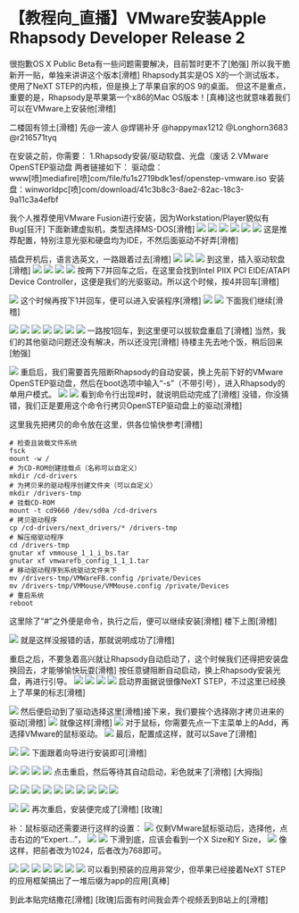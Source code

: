 # 【教程向\_直播】VMware安装Apple Rhapsody Developer Release 2

很抱歉OS X Public Beta有一些问题需要解决，目前暂时更不了\[勉强\] 所以我干脆新开一贴，单独来讲讲这个版本\[滑稽\] Rhapsody其实是OS X的一个测试版本，使用了NeXT STEP的内核，但是换上了苹果自家的OS 9的桌面。 但这不是重点，重要的是，Rhapsody是苹果第一个x86的Mac OS版本！\[真棒\]这也就意味着我们可以在VMware上安装他\[滑稽\]

二楼固有领土\[滑稽\] 先@一波人 @焊锡补牙 @happymax1212 @Longhorn3683 @r216571tyq

在安装之前，你需要： 1.Rhapsody安装/驱动软盘、光盘（废话 2.VMware OpenSTEP驱动盘 两者链接如下： 驱动盘：www\[喷\]mediafire\[喷\]com/file/fu1s2719bdk1esf/openstep-vmware.iso 安装盘：winworldpc\[喷\]com/download/41c3b8c3-8ae2-82ac-18c3-9a11c3a4efbf

我个人推荐使用VMware Fusion进行安装，因为Workstation/Player貌似有Bug\[狂汗\] 下面新建虚拟机，类型选择MS-DOS\[滑稽\] ![](https://wvbarchive.s3-ap-northeast-1.amazonaws.com/5531461445/65d9b32b2834349bf9b0f243c2ea15ce34d3bebc.jpg) ![](https://wvbarchive.s3-ap-northeast-1.amazonaws.com/5531461445/94de4f35349b033ba03e601c1ece36d3d739bdbc.jpg) ![](https://wvbarchive.s3-ap-northeast-1.amazonaws.com/5531461445/68c0539a033b5bb53561bc383dd3d539b400bcbc.jpg) ![](https://wvbarchive.s3-ap-northeast-1.amazonaws.com/5531461445/746f643a5bb5c9eae8459f25de39b60038f3b3bc.jpg) ![](https://wvbarchive.s3-ap-northeast-1.amazonaws.com/5531461445/43cf3cb4c9ea15cec8587ccfbd003af33887b2bc.jpg) ![](https://wvbarchive.s3-ap-northeast-1.amazonaws.com/5531461445/1b41aeeb15ce36d32ab21ff631f33a87eb50b1bc.jpg) 这是推荐配置，特别注意光驱和硬盘均为IDE，不然后面驱动不好弄\[滑稽\]

插盘开机后，语言选英文，一路跟着过去\[滑稽\] ![](https://wvbarchive.s3-ap-northeast-1.amazonaws.com/5531461445/91f4dda0cd11728b2d3e12e4c3fcc3cec1fd2cde.jpg) ![](https://wvbarchive.s3-ap-northeast-1.amazonaws.com/5531461445/fa55aa10728b4710d23c630ac8cec3fdfe0323de.jpg) ![](https://wvbarchive.s3-ap-northeast-1.amazonaws.com/5531461445/8de5158a4710b912a4d26838c8fdfc03904522de.jpg) 到这里，插入驱动软盘\[滑稽\] ![](https://wvbarchive.s3-ap-northeast-1.amazonaws.com/5531461445/327f2011b912c8fcaee0680bf7039245d48821de.jpg) ![](https://wvbarchive.s3-ap-northeast-1.amazonaws.com/5531461445/07e4de13c8fcc3ceadd357f59945d688d63f20de.jpg) ![](https://wvbarchive.s3-ap-northeast-1.amazonaws.com/5531461445/f9e6affdc3cec3fd932d39b3dd88d43f859427de.jpg) ![](https://wvbarchive.s3-ap-northeast-1.amazonaws.com/5531461445/8808a4cfc3fdfc03e26b7d7edf3f8794a6c226de.jpg) 按两下7并回车之后，在这里会找到Intel PIIX PCI EIDE/ATAPI Device Controller，这便是我们的光驱驱动。所以这个时候，按4并回车\[滑稽\]

![](https://wvbarchive.s3-ap-northeast-1.amazonaws.com/5531461445/191a5a6c55fbb2fb9a92c1d4444a20a44423dcb5.jpg) 这个时候再按下1并回车，便可以进入安装程序\[滑稽\] ![](https://wvbarchive.s3-ap-northeast-1.amazonaws.com/5531461445/7d9932fab2fb4316b7a6e3bc2ba446230bf7d3b5.jpg) ![](https://wvbarchive.s3-ap-northeast-1.amazonaws.com/5531461445/150fd5fa43166d2294ce8c524d2309f79252d2b5.jpg) 下面我们继续\[滑稽\]

![](https://wvbarchive.s3-ap-northeast-1.amazonaws.com/5531461445/9a402dec2e738bd400d72af7aa8b87d6257ff97c.jpg) ![](https://wvbarchive.s3-ap-northeast-1.amazonaws.com/5531461445/0a1949728bd4b31c33ca0c7d8cd6277f9c2ff87c.jpg) ![](https://wvbarchive.s3-ap-northeast-1.amazonaws.com/5531461445/6e87ecd5b31c870114402a202c7f9e2f0508ff7c.jpg) ![](https://wvbarchive.s3-ap-northeast-1.amazonaws.com/5531461445/cb20d41d8701a18b311d8a89952f07082a38fe7c.jpg) ![](https://wvbarchive.s3-ap-northeast-1.amazonaws.com/5531461445/f3e8e000a18b87d690b433d90c0828381d30fd7c.jpg) ![](https://wvbarchive.s3-ap-northeast-1.amazonaws.com/5531461445/c7f5c68a87d6277f26e4aafe23381f30eb24fc7c.jpg) ![](https://wvbarchive.s3-ap-northeast-1.amazonaws.com/5531461445/e17fe0d7277f9e2fbec385ce1430e924ba99f37c.jpg) 一路按1回车，到这里便可以拔软盘重启了\[滑稽\] 当然，我们的其他驱动问题还没有解决，所以还没完\[滑稽\] 待楼主先去吔个饭，稍后回来\[勉强\]

![](https://wvbarchive.s3-ap-northeast-1.amazonaws.com/5531461445/2b9791256b600c3363c45f0e114c510fdbf9a1a9.jpg) 重启后，我们需要首先阻断Rhapsody的自动安装，换上先前下好的VMware OpenSTEP驱动盘，然后在boot选项中输入“-s”（不带引号），进入Rhapsody的单用户模式。 ![](https://wvbarchive.s3-ap-northeast-1.amazonaws.com/5531461445/b6d00c610c3387440e78aeba5a0fd9f9d52aa0a9.jpg) ![](https://wvbarchive.s3-ap-northeast-1.amazonaws.com/5531461445/2b946b328744ebf8fccce5f9d2f9d72a6259a7a9.jpg) 看到命令行出现\#时，就说明启动完成了\[滑稽\] 没错，你没猜错，我们正是要用这个命令行拷贝OpenSTEP驱动盘上的驱动\[滑稽\]

这里我先把拷贝的命令放在这里，供各位愉快参考\[滑稽\]

```text
# 检查且装载文件系统
fsck
mount -w /
# 为CD-ROM创建挂载点（名称可以自定义）
mkdir /cd-drivers
# 为拷贝来的驱动程序创建文件夹（可以自定义）
mkdir /drivers-tmp
# 挂载CD-ROM
mount -t cd9660 /dev/sd0a /cd-drivers
# 拷贝驱动程序
cp /cd-drivers/next_drivers/* /drivers-tmp
# 解压缩驱动程序
cd /drivers-tmp
gnutar xf vmmouse_1_1_i_bs.tar
gnutar xf vmwarefb_config_1_1_1.tar
# 移动驱动程序到系统驱动文件夹下
mv /drivers-tmp/VMWareFB.config /private/Devices
mv /drivers-tmp/VMMouse/VMMouse.config /private/Devices
# 重启系统
reboot
```

这里除了“\#”之外便是命令，执行之后，便可以继续安装\[滑稽\] 楼下上图\[滑稽\]

![](https://wvbarchive.s3-ap-northeast-1.amazonaws.com/5531461445/07e4de13c8fcc3cea1f44bf59945d688d53f2031.jpg) 就是这样没报错的话，那就说明成功了\[滑稽\]

重启之后，不要急着高兴就让Rhapsody自动启动了，这个时候我们还得把安装盘换回去，才能够愉快玩耍\[滑稽\] 按任意键阻断自动启动，换上Rhapsody安装光盘，再进行引导。 ![](https://wvbarchive.s3-ap-northeast-1.amazonaws.com/5531461445/fefd0c62f6246b60d26f3eb2e0f81a4c530fa28d.jpg) ![](https://wvbarchive.s3-ap-northeast-1.amazonaws.com/5531461445/2b9791256b600c335818520e114c510fdbf9a18d.jpg) ![](https://wvbarchive.s3-ap-northeast-1.amazonaws.com/5531461445/b6d00c610c3387440ba4a3ba5a0fd9f9d52aa08d.jpg) ![](https://wvbarchive.s3-ap-northeast-1.amazonaws.com/5531461445/2b946b328744ebf8fb10e8f9d2f9d72a6259a78d.jpg) 启动界面据说很像NeXT STEP，不过这里已经换上了苹果的标志\[滑稽\]

![](https://wvbarchive.s3-ap-northeast-1.amazonaws.com/5531461445/e1b0ca355982b2b7d54cb5023aadcbef74099b1e.jpg) 然后便启动到了驱动选择这里\[滑稽\]接下来，我们要挨个选择刚才拷贝进来的驱动\[滑稽\] ![](https://wvbarchive.s3-ap-northeast-1.amazonaws.com/5531461445/edc03e83b2b7d0a20a1a885bc0ef760949369a1e.jpg) 就像这样\[滑稽\] ![](https://wvbarchive.s3-ap-northeast-1.amazonaws.com/5531461445/1976d5b6d0a20cf4364372197d094b36aeaf991e.jpg) 对于鼠标，你需要先点一下主菜单上的Add，再选择VMware的鼠标驱动。 ![](https://wvbarchive.s3-ap-northeast-1.amazonaws.com/5531461445/f243b7a30cf431adc301cfff4036acaf2cdd981e.jpg) 最后，配置成这样，就可以Save了\[滑稽\]

![](https://wvbarchive.s3-ap-northeast-1.amazonaws.com/5531461445/8861b642ad4bd113f14638f451afa40f49fb0566.jpg) ![](https://wvbarchive.s3-ap-northeast-1.amazonaws.com/5531461445/91b7ca4ad11373f001b4e059af0f4bfbf9ed0466.jpg) 下面跟着向导进行安装即可\[滑稽\]

![](https://wvbarchive.s3-ap-northeast-1.amazonaws.com/5531461445/ca76de004a90f603eafe12813212b31bb251eda4.jpg) ![](https://wvbarchive.s3-ap-northeast-1.amazonaws.com/5531461445/f9f52d91f603738d330482e4b81bb051fa19eca4.jpg) ![](https://wvbarchive.s3-ap-northeast-1.amazonaws.com/5531461445/0a649102738da977a26108edbb51f8198418e3a4.jpg) ![](https://wvbarchive.s3-ap-northeast-1.amazonaws.com/5531461445/b6f7148ca97739122f680ba7f3198618347ae2a4.jpg) 点击重启，然后等待其自动启动，彩色就来了\[滑稽\] \[大拇指\]

![](https://wvbarchive.s3-ap-northeast-1.amazonaws.com/5531461445/a529801090ef76c6ba3c73ed9616fdfaad51677b.jpg) ![](https://wvbarchive.s3-ap-northeast-1.amazonaws.com/5531461445/a7e5f7ee76c6a7efd0c820e0f6faaf51f1de667b.jpg) ![](https://wvbarchive.s3-ap-northeast-1.amazonaws.com/5531461445/d01b11c7a7efce1b82c5400ca451f3deb68f657b.jpg) ![](https://wvbarchive.s3-ap-northeast-1.amazonaws.com/5531461445/3632c0eece1b9d16dd2912a7f8deb48f8e54647b.jpg) ![](https://wvbarchive.s3-ap-northeast-1.amazonaws.com/5531461445/e71ba91a9d16fdfa8e824e28bf8f8c5496ee7b7b.jpg) ![](https://wvbarchive.s3-ap-northeast-1.amazonaws.com/5531461445/8eeffa17fdfaaf51d10d0979875494eef21f7a7b.jpg) ![](https://wvbarchive.s3-ap-northeast-1.amazonaws.com/5531461445/dde29afbaf51f3de975c31a29feef01f3829797b.jpg) ![](https://wvbarchive.s3-ap-northeast-1.amazonaws.com/5531461445/bd0ec850f3deb48fa8872918fb1f3a292ff5787b.jpg) ![](https://wvbarchive.s3-ap-northeast-1.amazonaws.com/5531461445/efa594dfb48f8c54b13d4de931292df5e2fe7f7b.jpg) ![](https://wvbarchive.s3-ap-northeast-1.amazonaws.com/5531461445/b32ad38e8c5494eed6cc87df26f5e0fe9b257e7b.jpg)

![](https://wvbarchive.s3-ap-northeast-1.amazonaws.com/5531461445/891e72cf36d3d5395d2784053187e950372ab0d0.jpg) ![](https://wvbarchive.s3-ap-northeast-1.amazonaws.com/5531461445/553a51d2d539b600d6d48471e250352ac45cb7d0.jpg) 再次重启，安装便完成了\[滑稽\] \[玫瑰\]

补：鼠标驱动还需要进行这样的设置： ![](https://wvbarchive.s3-ap-northeast-1.amazonaws.com/5531461445/4ab2951ebe096b63270aaf9607338744e9f8acdf.jpg) 仅剩VMware鼠标驱动后，选择他，点击右边的“Expert...”， ![](https://wvbarchive.s3-ap-northeast-1.amazonaws.com/5531461445/b2ebd9086b63f624b94ec8c58c44ebf8184ca3df.jpg) ![](https://wvbarchive.s3-ap-northeast-1.amazonaws.com/5531461445/fefd0c62f6246b60df1d43b2e0f81a4c530fa2df.jpg) 下滑到底，应该会看到一个X Size和Y Size， ![](https://wvbarchive.s3-ap-northeast-1.amazonaws.com/5531461445/2b9791256b600c33536a2f0e114c510fdbf9a1df.jpg) 像这样，把前者改为1024，后者改为768即可。

![](https://wvbarchive.s3-ap-northeast-1.amazonaws.com/5531461445/3379ce763912b31b202830ef8d18367ad8b4e1a2.jpg) ![](https://wvbarchive.s3-ap-northeast-1.amazonaws.com/5531461445/e9835e13b31bb05169604eee3d7adab448ede0a2.jpg) ![](https://wvbarchive.s3-ap-northeast-1.amazonaws.com/5531461445/79e6d41ab051f8191461fe8cd1b44aed2c73e7a2.jpg) ![](https://wvbarchive.s3-ap-northeast-1.amazonaws.com/5531461445/f3efd750f8198618a503124241ed2e7389d4e6a2.jpg) ![](https://wvbarchive.s3-ap-northeast-1.amazonaws.com/5531461445/f0a59f188618367a4ecd821b25738bd4b11ce5a2.jpg) ![](https://wvbarchive.s3-ap-northeast-1.amazonaws.com/5531461445/b8ede119367adab4df94e68580d4b31c8501e4a2.jpg) ![](https://wvbarchive.s3-ap-northeast-1.amazonaws.com/5531461445/c6ec517bdab44aedb80a4322b81c8701a38bfba2.jpg) 可以看到预装的应用非常少，但苹果已经接着NeXT STEP的应用框架搞出了一堆后缀为app的应用\[真棒\]

到此本贴完结撒花\[滑稽\] \[玫瑰\]后面有时间我会弄个视频丢到B站上的\[滑稽\]

